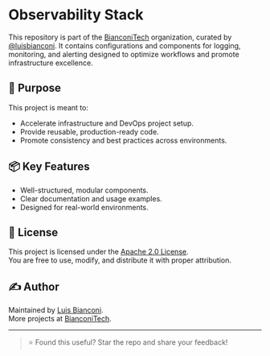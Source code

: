 # Observability Stack

This repository is part of the [BianconiTech](https://github.com/BianconiTech) organization, curated by [@luisbianconi](https://github.com/luisbianconi). It contains configurations and components for logging, monitoring, and alerting designed to optimize workflows and promote infrastructure excellence.

## 🎯 Purpose

This project is meant to:
- Accelerate infrastructure and DevOps project setup.
- Provide reusable, production-ready code.
- Promote consistency and best practices across environments.

## 📦 Key Features

- Well-structured, modular components.
- Clear documentation and usage examples.
- Designed for real-world environments.

## 📄 License

This project is licensed under the [Apache 2.0 License](./LICENSE).  
You are free to use, modify, and distribute it with proper attribution.

## ✍️ Author

Maintained by [Luis Bianconi](https://github.com/luisbianconi).  
More projects at [BianconiTech](https://github.com/BianconiTech).

---

> ⭐ Found this useful? Star the repo and share your feedback!
